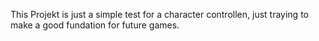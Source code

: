 This Projekt is just a simple test for a character controllen, just traying to make a good fundation for future games.
